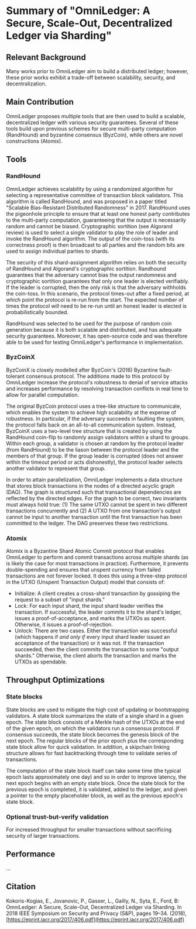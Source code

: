 # Summary of "OmniLedger: A Secure, Scale-Out, Decentralized Ledger via Sharding"

## Relevant Background

Many works prior to OmniLedger aim to build a distributed ledger; however, these prior works exhibit a trade-off between scalability, security, and decentralization.

## Main Contribution

OmniLedger proposes multiple tools that are then used to build a scalable, decentralized ledger with various security guarantees. Several of these tools build upon previous schemes for secure multi-party computation (RandHound) and byzantine consensus (ByzCoin), while others are novel constructions (Atomix).

## Tools

### RandHound

OmniLedger achieves scalability by using a randomized algorithm for selecting a representative committee of transaction block validators. This algorithm is called RandHound, and was proposed in a paper titled "Scalable Bias-Resistant Distributed Randomness" in 2017. RandHound uses the pigeonhole principle to ensure that at least one honest party contributes to the multi-party computation, guaranteeing that the output is necessarily random and cannot be biased. Cryptographic sortition (see Algorand review) is used to select a single validator to play the role of leader and invoke the RandHound algorithm. The output of the coin-toss (with its correctness proof) is then broadcast to all parties and the random bits are used to assign individual parties to shards. 

The security of this shard-assignment algorithm relies on both the security of RandHound and Algorand's cryptographic sortition. Randhound guarantees that the adversary cannot bias the output randomness and cryptographic sortition guarantees that only one leader is elected verifiably. If the leader is corrupted, then the only risk is that the adversary withholds the coin-toss. In this scenario, the protocol times-out after a fixed period, at which point the protocol is re-run from the start. The expected number of times the protocol will need to be re-run until an honest leader is elected is probabilistically bounded.

RandHound was selected to be used for the purpose of random coin generation because it is both scalable and distributed, and has adequate security guarantees. Moreover, it has open-source code and was therefore able to be used for testing OmniLedger's performance in implementation.

### ByzCoinX

ByzCoinX is closely modelled after ByzCoin's (2016) Byzantine fault-tolerant consensus protocol. The additions made to this protocol by OmniLedger increase the protocol's robustness to denial of service attacks and increases performance by resolving transaction conflicts in real time to allow for parallel computation.

The original ByzCoin protocol uses a tree-like structure to communicate, which enables the system to achieve high scalability at the expense of robustness. In particular, if the adversary succeeds in faulting the system, the protocol falls back on an all-to-all communication system. Instead, ByzCoinX uses a two-level tree structure that is created by using the RandHound coin-flip to randomly assign validators within a shard to groups. Within each group, a validator is chosen at random by the protocol leader (from RandHound) to be the liason between the protocol leader and the members of that group. If the group leader is corrupted (does not answer within the timeout period or acts dishonestly), the protocol leader selects another validator to represent that group.

In order to attain parallelization, OmniLedger implements a data structure that stores block transactions in the nodes of a directed acyclic graph (DAG). The graph is structured such that transactional dependencies are reflected by the directed edges. For the graph to be correct, two invariants must always hold true: (1) The same UTXO cannot be spent in two different transactions concurrently and (2) A UTXO from one transaction's output cannot be input to another transaction until the first transaction has been committed to the ledger. The DAG preserves these two restrictions.

### Atomix

Atomix is a Byzantine Shard Atomic Commit protocol that enables OmniLedger to perform and commit transactions across multiple shards (as is likely the case for most transactions in practice). Furthermore, it prevents double-spending and ensures that unspent currency from failed transactions are not forever locked. It does this using a three-step protocol in the UTXO (Unspent Transaction Output) model that consists of:

+ Initialize: A client creates a cross-shard transaction by gossiping the request to a subset of "input shards."
+ Lock: For each input shard, the input shard leader verifies the transaction. If successful, the leader commits it to the shard's ledger, issues a proof-of-acceptance, and marks the UTXOs as spent. Otherwise, it issues a proof-of-rejection.
+ Unlock: There are two cases. Either the transaction was successful (which happens if _and only if_ every input shard leader issued an acceptance of the transaction) or it was not. If the transaction succeeded, then the client commits the transaction to some "output shards." Otherwise, the client aborts the transaction and marks the UTXOs as spendable.

## Throughput Optimizations

### State blocks

State blocks are used to mitigate the high cost of updating or bootstrapping validators. A state block summarizes the state of a single shard in a given epoch. The state block consists of a Merkle hash of the UTXOs at the end of the given epoch, on which the validators run a consensus protocol. If consensus succeeds, the state block becomes the genesis block of the next epoch. The regular blocks of the prior epoch plus the corresponding state block allow for quick validation. In addition, a skipchain linking structure allows for fast backtracking through time to validate series of transactions.

The computation of the state block itself can take some time (the typical epoch lasts approximately one day) and so in order to improve latency, the next epoch begins with an empty state block. Once the state block for the previous epoch is completed, it is validated, added to the ledger, and given a pointer to the empty placeholder block, as well as the previous epoch's state block. 

### Optional trust-but-verify validation

For increased throughput for smaller transactions without sacrificing security of larger transactions.

## Performance

...

## Citation

Kokoris-Kogias, E., Jovanovic, P., Gasser, L., Gailly, N., Syta, E., Ford, B: OmniLedger: A Secure, Scale-Out, Decentralized Ledger via Sharding. In 2018 IEEE Symposium on Security and Privacy (S&P), pages 19–34. (2018), [https://eprint.iacr.org/2017/406.pdf](https://eprint.iacr.org/2017/406.pdf)
